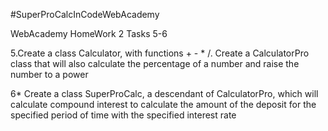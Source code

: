 #SuperProCalcInCodeWebAcademy

WebAcademy HomeWork 2 
Tasks 5-6

5.Create a class Calculator, with functions + - * /. 
  Create a CalculatorPro class that will also calculate the percentage of a number and raise the number to a power
  
6* Create a class SuperProCalc, a descendant of CalculatorPro,
  which will calculate compound interest to calculate the amount of the deposit for the specified period of time
  with the specified interest rate
